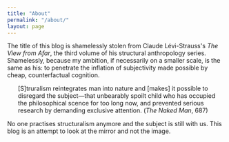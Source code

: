 ```yaml
---
title: "About"
permalink: "/about/"
layout: page
---
```


The title of this blog is shamelessly stolen from Claude Lévi-Strauss's <i>The View from Afar</i>, the third volume of his structural anthropology series. Shamelessly, because my ambition, if necessarily on a smaller scale, is the same as his: to penetrate the inflation of subjectivity made possible by cheap, counterfactual cognition. 

<p style="margin-left: 25px;">
[S]truralism reintegrates man into nature and [makes] it possible to disregard the subject––that unbearably spoilt child who has occupied the philosophical scence for too long now, and prevented serious research by demanding exclusive attention. (<i>The Naked Man</i>, 687)
</p>

No one practises structuralism anymore and the subject is still with us. This blog is an attempt to look at the mirror and not the image.
